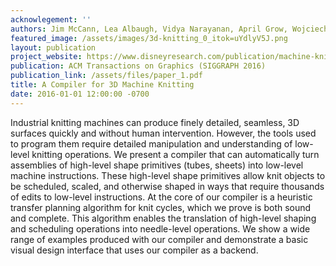 ```yaml
---
acknowlegement: ''
authors: Jim McCann, Lea Albaugh, Vidya Narayanan, April Grow, Wojciech Matusik, Jen Mankoff, Jessica Hodgins
featured_image: /assets/images/3d-knitting_0_itok=uYdlyV5J.png
layout: publication
project_website: https://www.disneyresearch.com/publication/machine-knitting-compiler/
publication: ACM Transactions on Graphics (SIGGRAPH 2016)
publication_link: /assets/files/paper_1.pdf
title: A Compiler for 3D Machine Knitting
date: 2016-01-01 12:00:00 -0700
---
```


Industrial knitting machines can produce finely detailed, seamless, 3D surfaces quickly and without human intervention. However, the tools used to program them require detailed manipulation and understanding of low-level knitting operations. We present a compiler that can automatically turn assemblies of high-level shape primitives (tubes, sheets) into low-level machine instructions. These high-level shape primitives allow knit objects to be scheduled, scaled, and otherwise shaped in ways that require thousands of edits to low-level instructions. At the core of our compiler is a heuristic transfer planning algorithm for knit cycles, which we prove is both sound and complete. This algorithm enables the translation of high-level shaping and scheduling operations into needle-level operations. We show a wide range of examples produced with our compiler and demonstrate a basic visual design interface that uses our compiler as a backend.